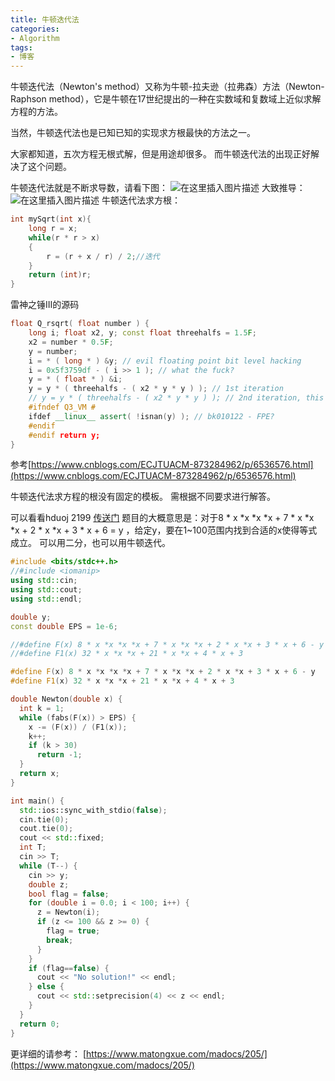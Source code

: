 ```yaml
---
title: 牛顿迭代法
categories: 
- Algorithm
tags: 
- 博客
---
```

牛顿迭代法（Newton's method）又称为牛顿-拉夫逊（拉弗森）方法（Newton-Raphson method），它是牛顿在17世纪提出的一种在实数域和复数域上近似求解方程的方法。

当然，牛顿迭代法也是已知已知的实现求方根最快的方法之一。

大家都知道，五次方程无根式解，但是用途却很多。
而牛顿迭代法的出现正好解决了这个问题。

牛顿迭代法就是不断求导数，请看下图：
![在这里插入图片描述](https://img-blog.csdnimg.cn/201908232007000.jpg?x-oss-process=image/watermark,type_ZmFuZ3poZW5naGVpdGk,shadow_10,text_aHR0cHM6Ly9ibG9nLmNzZG4ubmV0L3FxXzQzODI2MjEy,size_16,color_FFFFFF,t_70)
大致推导：
![在这里插入图片描述](https://img-blog.csdnimg.cn/20190823201506861.jpg?x-oss-process=image/watermark,type_ZmFuZ3poZW5naGVpdGk,shadow_10,text_aHR0cHM6Ly9ibG9nLmNzZG4ubmV0L3FxXzQzODI2MjEy,size_16,color_FFFFFF,t_70)
牛顿迭代法求方根：

```cpp
int mySqrt(int x){
    long r = x;
	while(r * r > x)
	{
		r = (r + x / r) / 2;//迭代
	}
	return (int)r;
}
```

雷神之锤III的源码

```cpp
float Q_rsqrt( float number ) { 
    long i; float x2, y; const float threehalfs = 1.5F;
    x2 = number * 0.5F; 
    y = number; 
    i = * ( long * ) &y; // evil floating point bit level hacking 
    i = 0x5f3759df - ( i >> 1 ); // what the fuck? 
    y = * ( float * ) &i; 
    y = y * ( threehalfs - ( x2 * y * y ) ); // 1st iteration 
    // y = y * ( threehalfs - ( x2 * y * y ) ); // 2nd iteration, this can be removed
    #ifndef Q3_VM #
    ifdef __linux__ assert( !isnan(y) ); // bk010122 - FPE?
    #endif
    #endif return y; 
}
```
参考[https://www.cnblogs.com/ECJTUACM-873284962/p/6536576.html](https://www.cnblogs.com/ECJTUACM-873284962/p/6536576.html)

牛顿迭代法求方程的根没有固定的模板。
需根据不同要求进行解答。

可以看看hduoj 2199 [传送门](http://acm.hdu.edu.cn/showproblem.php?pid=2199)
题目的大概意思是：对于8 * x *x *x *x + 7 * x *x *x + 2 * x *x + 3 * x + 6 = y ，给定y，要在1~100范围内找到合适的x使得等式成立。
可以用二分，也可以用牛顿迭代。

```cpp
#include <bits/stdc++.h>
//#include <iomanip>
using std::cin;
using std::cout;
using std::endl;

double y;
const double EPS = 1e-6;

//#define F(x) 8 * x *x *x *x + 7 * x *x *x + 2 * x *x + 3 * x + 6 - y
//#define F1(x) 32 * x *x *x + 21 * x *x + 4 * x + 3

#define F(x) 8 * x *x *x *x + 7 * x *x *x + 2 * x *x + 3 * x + 6 - y
#define F1(x) 32 * x *x *x + 21 * x *x + 4 * x + 3

double Newton(double x) {
  int k = 1;
  while (fabs(F(x)) > EPS) {
    x -= (F(x)) / (F1(x));
    k++;
    if (k > 30)
      return -1;
  }
  return x;
}

int main() {
  std::ios::sync_with_stdio(false);
  cin.tie(0);
  cout.tie(0);
  cout << std::fixed;
  int T;
  cin >> T;
  while (T--) {
    cin >> y;
    double z;
    bool flag = false;
    for (double i = 0.0; i < 100; i++) {
      z = Newton(i);
      if (z <= 100 && z >= 0) {
        flag = true;
        break;
      }
    }
    if (flag==false) {
      cout << "No solution!" << endl;
    } else {
      cout << std::setprecision(4) << z << endl;
    }
  }
  return 0;
}
```

更详细的请参考：
[https://www.matongxue.com/madocs/205/](https://www.matongxue.com/madocs/205/)